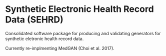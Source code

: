 # Synthetic Electronic Health Record Data (SEHRD)
Consolidated software package for producing and validating generators for synthetic eletronic health record data.

Currently re-implmenting MedGAN (Choi et al. 2017).
